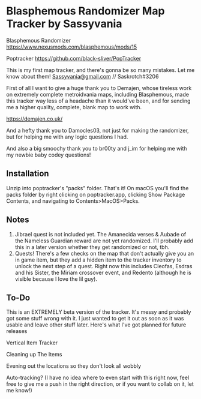 # Blasphemous Randomizer Map Tracker by Sassyvania

Blasphemous Randomizer
https://www.nexusmods.com/blasphemous/mods/15

Poptracker 
https://github.com/black-sliver/PopTracker

This is my first map tracker, and there's gonna be so many mistakes. Let me know about them! Sassyvania@gmail.com // Saskrotch#3206

First of all I want to give a huge thank you to Demajen, whose tireless work on extremely complete metroidvania maps, including Blasphemous, made this tracker way less of a headache than it would've been, and for sending me a higher quailty, complete, blank map to work with. 

https://demajen.co.uk/

And a hefty thank you to Damocles03, not just for making the randomizer, but for helping me with any logic questions I had. 

And also a big smoochy thank you to br00ty and j_im for helping me with my newbie baby codey questions!

## Installation

Unzip into poptracker's "packs" folder. That's it! On macOS you'll find the packs folder by right clicking on poptracker.app, clicking Show Package Contents, and navigating to Contents>MacOS>Packs.

## Notes
1) Jibrael quest is not included yet. The Amanecida verses & Aubade of the Nameless Guardian reward are not yet randomized. I'll probably add this in a later version whether they get randomized or not, tbh.
2) Quests! There's a few checks on the map that don't actually give you an in game item, but they add a hidden item to the tracker inventory to unlock the next step of a quest. Right now this includes Cleofas, Esdras and his Sister, the Miriam crossover event, and Redento (although he is visible because I love the lil guy).

## To-Do

This is an EXTREMELY beta version of the tracker. It's messy and probably got some stuff wrong with it. I just wanted to get it out as soon as it was usable and leave other stuff later. Here's what I've got planned for future releases

Vertical Item Tracker
  
  Cleaning up The Items
  
  Evening out the locations so they don't look all wobbly
  
  Auto-tracking? (I have no idea where to even start with this right now, feel free to give me a push in the right direction, or if you want to collab on it, let me know!)
